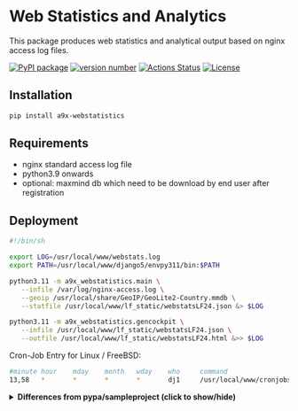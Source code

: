 # Web Statistics and Analytics

This package produces web statistics and analytical output based on nginx access log files.

[![PyPI package](https://img.shields.io/badge/pip%20install-a9x_webstaticstics-brightgreen)](https://pypi.org/project/a9x-webstatistics/) [![version number](https://img.shields.io/pypi/v/a9x_webstatistics?color=green&label=version)](https://github.com/ava007/a9x-webstatistics/releases) [![Actions Status](https://github.com/ava007/a9x-webstatistics/workflows/Test/badge.svg)](https://github.com/ava007/a9x-webstatistics/actions) [![License](https://img.shields.io/github/license/ava007/a9x-webstatistics)](https://github.com/ava007/a9x-webstatistics/blob/main/LICENSE)

## Installation

```bash
pip install a9x-webstatistics
```


## Requirements
- nginx standard access log file
- python3.9 onwards
- optional: maxmind db which need to be download by end user after registration


## Deployment

```bash
#!/bin/sh

export LOG=/usr/local/www/webstats.log
export PATH=/usr/local/www/django5/envpy311/bin:$PATH

python3.11 -m a9x_webstatistics.main \
   --infile /var/log/nginx-access.log \
   --geoip /usr/local/share/GeoIP/GeoLite2-Country.mmdb \
   --statfile /usr/local/www/lf_static/webstatsLF24.json &> $LOG

python3.11 -m a9x_webstatistics.gencockpit \
   --infile /usr/local/www/lf_static/webstatsLF24.json \
   --outfile /usr/local/www/lf_static/webstatsLF24.html &>> $LOG
```

Cron-Job Entry for Linux / FreeBSD:
```bash
#minute hour    mday    month   wday    who     command
13,58   *       *       *       *       dj1     /usr/local/www/cronjobs/cron_webstatistics.sh

```

<details>
----------------
## old content from template starts here

[![PyPI package](https://img.shields.io/badge/pip%20install-example--pypi--package-brightgreen)](https://pypi.org/project/example-pypi-package/) [![version number](https://img.shields.io/pypi/v/example-pypi-package?color=green&label=version)](https://github.com/tomchen/example_pypi_package/releases) [![Actions Status](https://github.com/tomchen/example_pypi_package/workflows/Test/badge.svg)](https://github.com/tomchen/example_pypi_package/actions) [![License](https://img.shields.io/github/license/tomchen/example_pypi_package)](https://github.com/tomchen/example_pypi_package/blob/main/LICENSE)

This is an example [PyPI](https://pypi.org/) (Python Package Index) package set up with automated tests and package publishing workflow using GitHub Actions CI/CD. It is made primarily for GitHub + VS Code (Windows / Mac / Linux) users who are about to write and publish their first PyPI package. The package could serve as a starter / boilerplate / demo and the tutorial could give you a quick and concise explaination to solve some small but annoying problems you might encounter, such as package / module name confusion, and VS Code test configuration issues.
<summary><strong>Differences from pypa/sampleproject (click to show/hide)</strong></summary>

This example package is inspired by / based on the [official sample project pypa/sampleproject](https://github.com/pypa/sampleproject), but this package:

- is a simplified version of pypa/sampleproject (and the [official Python Packaging User Guide](https://packaging.python.org/))
- uses GitHub Actions for both testing and publishing, instead of Travis CI
- is tested when pushing `master` or `main` branch, and is published when create a release
- includes test files in the source distribution
- uses **setup.cfg** for [version single-sourcing](https://packaging.python.org/guides/single-sourcing-package-version/) (setuptools 46.4.0+)
- has **.vscode\settings.json** and **vscode.env** which adds **src/** folder to `PYTHONPATH`, so that test files don't have linting errors and may run with pytest in VS Code
- does not use flake8 for automated linting - it is sometimes too strict and inflexible, you may use pylint locally instead
- has this tutorial that covers everything you need to know in one page. Everything that might not be very useful, is hidden in collapsible sections that you can click to show
- has **[.editorconfig](https://editorconfig.org/#download)** file



## Make necessary changes

### Use as a template

[![Use the template](https://img.shields.io/static/v1?label=&message=Click%20here%20to%20use%20this%20package%20as%20a%20template%20to%20start%20a%20new%20repo%20on%20GitHub&color=brightgreen&style=for-the-badge)](https://github.com/tomchen/example_pypi_package/generate)

(Click the above button to use this example package as a template for your new GitHub repo, this will initialize a new repository and my commits will not be in your git history)

(If you do not use GitHub, you can [download the archive of the example package](https://github.com/tomchen/example_pypi_package/archive/main.zip))

### Package, module name

Many use a same package and module name, you could definitely do that. But this example package and its module's names are different: `example_pypi_package` and `examplepy`.

Open `example_pypi_package` folder with Visual Studio Code, <kbd>Ctrl</kbd> + <kbd>Shift</kbd> + <kbd>F</kbd> (Windows / Linux) or <kbd>Cmd</kbd> + <kbd>Shift</kbd> + <kbd>F</kbd> (MacOS) to find all occurrences of both names and replace them with your package and module's names. Also remember to change the name of the folder **src/examplepy**.

Simply and very roughly speaking, package name is used in `pip install <PACKAGENAME>` and module name is used in `import <MODULENAME>`. Both names should consist of lowercase basic letters (a-z). They may have underscores (`_`) if you really need them. Hyphen-minus (`-`) should not be used.

You'll also need to make sure the URL "https://pypi.org/project/example-pypi-package/" (replace `example-pypi-package` by your package name, with all `_` becoming `-`) is not occupied.

<details><summary><strong>Details on naming convention (click to show/hide)</strong></summary>

Underscores (`_`) can be used but such use is discouraged. Numbers can be used if the name does not start with a number, but such use is also discouraged.

Name starting with a number and/or containing hyphen-minus (`-`) should not be used: although technically legal, such name causes a lot of trouble − users have to use `importlib` to import it.

Don't be fooled by the URL "[pypi.org/project/example-pypi-package/](https://pypi.org/project/example-pypi-package/)" and the name "example-pypi-package" on pypi.org. pypi.org and pip system convert all `_` to `-` and use the latter on the website / in `pip` command, but the real name is still with `_`, which users should use when importing the package.

There's also [namespace](https://packaging.python.org/guides/packaging-namespace-packages/) to use if you need sub-packages.

</details>

### Other changes

Make necessary changes in **setup.py**.

The package's version number `__version__` is in **src/examplepy/\_\_init\_\_.py**. You may want to change that.

The example package is designed to be compatible with Python 3.6, 3.7, 3.8, 3.9, and will be tested against these versions. If you need to change the version range, you should change:

- `classifiers`, `python_requires` in **setup.py**
- `envlist` in **tox.ini**
- `matrix: python:` in **.github/workflows/test.yml**

If you plan to upload to [TestPyPI](https://test.pypi.org/) which is a playground of [PyPI](https://pypi.org/) for testing purpose, change `twine upload --repository pypi dist/*` to `twine upload --repository testpypi dist/*` in the file **.github/workflows/release.yml**.

## Development

### pip

pip is a Python package manager. You already have pip if you use Python 3.4 and later version which include it by default. Read [this](https://pip.pypa.io/en/stable/installing/#do-i-need-to-install-pip) to know how to check whether pip is installed. Read [this](https://pip.pypa.io/en/stable/installing/#installing-with-get-pip-py) if you need to install it.

### Use VS Code

Visual Studio Code is the most popular code editor today, our example package is configured to work with VS Code.

Install VS Code extension "[Python](https://marketplace.visualstudio.com/items?itemName=ms-python.python)".

"Python" VS Code extension will suggest you install pylint. Also, the example package is configured to use pytest with VS Code + Python extensions, so, install pylint and pytest:

```bash
pip install pylint pytest
```

(It's likely you will be prompted to install them, if that's the case, you don't need to type and execute the command)

**vscode.env**'s content is now `PYTHONPATH=/;src/;${PYTHONPATH}` which is good for Windows. If you use Linux or MacOS, you need to change it to `PYTHONPATH=/:src/:${PYTHONPATH}` (replacing `;` with `:`). If the PATH is not properly set, you'll see linting errors in test files and pytest won't be able to run **tests/test\_\*.py** files correctly.

Close and reopen VS Code. You can now click the lab flask icon in the left menu and run all tests there, with pytest. pytest seems better than the standard unittest framework, it supports `unittest` thus you can keep using `import unittest` in your test files.

The example package also has a **.editorconfig** file. You may install VS Code extension "[EditorConfig for VS Code](https://marketplace.visualstudio.com/items?itemName=EditorConfig.EditorConfig)" that uses the file. With current configuration, the EditorConfig tool can automatically use spaces (4 spaces for .py, 2 for others) for indentation, set `UTF-8` encoding, `LF` end of lines, trim trailing whitespaces in non Markdown files, etc.

In VS Code, you can go to File -> Preferences -> Settings, type "Python Formatting Provider" in the search box, and choose one of the three Python code formatting tools (autopep8, black and yapf), you'll be prompted to install it. The shortcuts for formatting of a code file are <kbd>Shift</kbd> + <kbd>Alt</kbd> + <kbd>F</kbd> (Windows); <kbd>Shift</kbd> + <kbd>Option (Alt)</kbd> + <kbd>F</kbd> (MacOS); <kbd>Ctrl</kbd> + <kbd>Shift</kbd> + <kbd>I</kbd> (Linux).

### Write your package

In **src/examplepy/** (`examplepy` should have been replaced by your module name) folder, rename **module1.py** and write your code in it. Add more module .py files if you need to.

### Write your tests

In **tests/** folder, rename **test_module1.py** (to **test\_\*.py**) and write your unit test code (with [unittest](https://docs.python.org/3/library/unittest.html)) in it. Add more **test\_\*.py** files if you need to.

<details><summary><strong>The testing tool `tox` will be used in the automation with GitHub Actions CI/CD. If you want to use `tox` locally, click to read the "Use tox locally" section</strong></summary>

### Use tox locally

Install tox and run it:

```bash
pip install tox
tox
```

In our configuration, tox runs a check of source distribution using [check-manifest](https://pypi.org/project/check-manifest/) (which requires your repo to be git-initialized (`git init`) and added (`git add .`) at least), setuptools's check, and unit tests using pytest. You don't need to install check-manifest and pytest though, tox will install them in a separate environment.

The automated tests are run against several Python versions, but on your machine, you might be using only one version of Python, if that is Python 3.9, then run:

```bash
tox -e py39
```

</details>

If you add more files to the root directory (**example_pypi_package/**), you'll need to add your file to `check-manifest --ignore` list in **tox.ini**.

<details><summary><strong>Thanks to GitHub Actions' automated process, you don't need to generate distribution files locally. But if you insist, click to read the "Generate distribution files" section</strong></summary>

## Generate distribution files

### Install tools

Install or upgrade `setuptools` and `wheel`:

```bash
python -m pip install --user --upgrade setuptools wheel
```

(If `python3` is the command on your machine, change `python` to `python3` in the above command, or add a line `alias python=python3` to **~/.bashrc** or **~/.bash_aliases** file if you use bash on Linux)

### Generate `dist`

From `example_pypi_package` directory, run the following command, in order to generate production version for source distribution (sdist) in `dist` folder:

```bash
python setup.py sdist bdist_wheel
```

### Install locally

Optionally, you can install dist version of your package locally before uploading to [PyPI](https://pypi.org/) or [TestPyPI](https://test.pypi.org/):

```bash
pip install dist/example_pypi_package-0.1.0.tar.gz
```

(You may need to uninstall existing package first:

```bash
pip uninstall example_pypi_package
```

There may be several installed packages with the same name, so run `pip uninstall` multiple times until it says no more package to remove.)

</details>

## Upload to PyPI

### Register on PyPI and get token

Register an account on [PyPI](https://pypi.org/), go to [Account settings § API tokens](https://pypi.org/manage/account/#api-tokens), "Add API token". The PyPI token only appears once, copy it somewhere. If you missed it, delete the old and add a new token.

(Register a [TestPyPI](https://test.pypi.org/) account if you are uploading to TestPyPI)

### Set secret in GitHub repo

On the page of your newly created or existing GitHub repo, click **Settings** -> **Secrets** -> **New repository secret**, the **Name** should be `PYPI_API_TOKEN` and the **Value** should be your PyPI token (which starts with `pypi-`).

### Push or release

The example package has automated tests and upload (publishing) already set up with GitHub Actions:

- Every time you `git push` or a pull request is submitted on your `master` or `main` branch, the package is automatically tested against the desired Python versions with GitHub Actions.
- Every time a new release (either the initial version or an updated version) is created, the latest version of the package is automatically uploaded to PyPI with GitHub Actions.

### View it on pypi.org

After your package is published on PyPI, go to [https://pypi.org/project/example-pypi-package/](https://pypi.org/project/example-pypi-package/) (`_` becomes `-`). Copy the command on the page, execute it to download and install your package from PyPI. (or test.pypi.org if you use that)

If you want to modify the description / README of your package on pypi.org, you have to publish a new version.

<details><summary><strong>If you publish your package to PyPI manually, click to read</strong></summary>

### Install Twine

Install or upgrade Twine:

```bash
python -m pip install --user --upgrade twine
```

Create a **.pypirc** file in your **$HOME** (**~**) directory, its content should be:

```ini
[pypi]
username = __token__
password = <PyPI token>
```

(Use `[testpypi]` instead of `[pypi]` if you are uploading to [TestPyPI](https://test.pypi.org/))

Replace `<PyPI token>` with your real PyPI token (which starts with `pypi-`).

(if you don't manually create **$HOME/.pypirc**, you will be prompted for a username (which should be `__token__`) and password (which should be your PyPI token) when you run Twine)

### Upload

Run Twine to upload all of the archives under **dist** folder:

```bash
python -m twine upload --repository pypi dist/*
```

(use `testpypi` instead of `pypi` if you are uploading to [TestPyPI](https://test.pypi.org/))

### Update

When you finished developing a newer version of your package, do the following things.

Modify the version number `__version__` in **src\examplepy\_\_init\_\_.py**.

Delete all old versions in **dist**.

Run the following command again to regenerate **dist**:

```bash
python setup.py sdist bdist_wheel
```

Run the following command again to upload **dist**:

```bash
python -m twine upload --repository pypi dist/*
```

(use `testpypi` instead of `pypi` if needed)

</details>

## References

- [Python Packaging Authority (PyPA)'s sample project](https://github.com/pypa/sampleproject)
- [PyPA's Python Packaging User Guide](https://packaging.python.org/tutorials/packaging-projects/)
- [Stackoverflow questions and answers](https://stackoverflow.com/questions/41093648/how-to-test-that-pypi-install-will-work-before-pushing-to-pypi-python)
- [GitHub Actions Guides: Building and testing Python](https://docs.github.com/en/free-pro-team@latest/actions/guides/building-and-testing-python)


</details>
